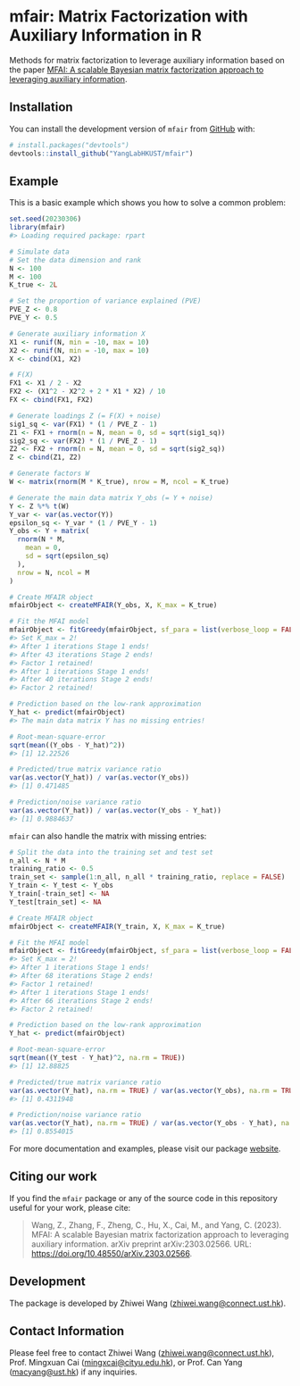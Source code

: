
<!-- README.md is generated from README.Rmd. Please edit that file -->

# mfair: Matrix Factorization with Auxiliary Information in R

<!-- badges: start -->
<!-- badges: end -->

Methods for matrix factorization to leverage auxiliary information based
on the paper [MFAI: A scalable Bayesian matrix factorization approach to
leveraging auxiliary
information](https://doi.org/10.48550/arXiv.2303.02566).

## Installation

You can install the development version of `mfair` from
[GitHub](https://github.com/) with:

``` r
# install.packages("devtools")
devtools::install_github("YangLabHKUST/mfair")
```

## Example

This is a basic example which shows you how to solve a common problem:

``` r
set.seed(20230306)
library(mfair)
#> Loading required package: rpart

# Simulate data
# Set the data dimension and rank
N <- 100
M <- 100
K_true <- 2L

# Set the proportion of variance explained (PVE)
PVE_Z <- 0.8
PVE_Y <- 0.5

# Generate auxiliary information X
X1 <- runif(N, min = -10, max = 10)
X2 <- runif(N, min = -10, max = 10)
X <- cbind(X1, X2)

# F(X)
FX1 <- X1 / 2 - X2
FX2 <- (X1^2 - X2^2 + 2 * X1 * X2) / 10
FX <- cbind(FX1, FX2)

# Generate loadings Z (= F(X) + noise)
sig1_sq <- var(FX1) * (1 / PVE_Z - 1)
Z1 <- FX1 + rnorm(n = N, mean = 0, sd = sqrt(sig1_sq))
sig2_sq <- var(FX2) * (1 / PVE_Z - 1)
Z2 <- FX2 + rnorm(n = N, mean = 0, sd = sqrt(sig2_sq))
Z <- cbind(Z1, Z2)

# Generate factors W
W <- matrix(rnorm(M * K_true), nrow = M, ncol = K_true)

# Generate the main data matrix Y_obs (= Y + noise)
Y <- Z %*% t(W)
Y_var <- var(as.vector(Y))
epsilon_sq <- Y_var * (1 / PVE_Y - 1)
Y_obs <- Y + matrix(
  rnorm(N * M,
    mean = 0,
    sd = sqrt(epsilon_sq)
  ),
  nrow = N, ncol = M
)

# Create MFAIR object
mfairObject <- createMFAIR(Y_obs, X, K_max = K_true)

# Fit the MFAI model
mfairObject <- fitGreedy(mfairObject, sf_para = list(verbose_loop = FALSE))
#> Set K_max = 2!
#> After 1 iterations Stage 1 ends!
#> After 43 iterations Stage 2 ends!
#> Factor 1 retained!
#> After 1 iterations Stage 1 ends!
#> After 40 iterations Stage 2 ends!
#> Factor 2 retained!

# Prediction based on the low-rank approximation
Y_hat <- predict(mfairObject)
#> The main data matrix Y has no missing entries!

# Root-mean-square-error
sqrt(mean((Y_obs - Y_hat)^2))
#> [1] 12.22526

# Predicted/true matrix variance ratio
var(as.vector(Y_hat)) / var(as.vector(Y_obs))
#> [1] 0.471485

# Prediction/noise variance ratio
var(as.vector(Y_hat)) / var(as.vector(Y_obs - Y_hat))
#> [1] 0.9884637
```

`mfair` can also handle the matrix with missing entries:

``` r
# Split the data into the training set and test set
n_all <- N * M
training_ratio <- 0.5
train_set <- sample(1:n_all, n_all * training_ratio, replace = FALSE)
Y_train <- Y_test <- Y_obs
Y_train[-train_set] <- NA
Y_test[train_set] <- NA

# Create MFAIR object
mfairObject <- createMFAIR(Y_train, X, K_max = K_true)

# Fit the MFAI model
mfairObject <- fitGreedy(mfairObject, sf_para = list(verbose_loop = FALSE))
#> Set K_max = 2!
#> After 1 iterations Stage 1 ends!
#> After 68 iterations Stage 2 ends!
#> Factor 1 retained!
#> After 1 iterations Stage 1 ends!
#> After 66 iterations Stage 2 ends!
#> Factor 2 retained!

# Prediction based on the low-rank approximation
Y_hat <- predict(mfairObject)

# Root-mean-square-error
sqrt(mean((Y_test - Y_hat)^2, na.rm = TRUE))
#> [1] 12.88825

# Predicted/true matrix variance ratio
var(as.vector(Y_hat), na.rm = TRUE) / var(as.vector(Y_obs), na.rm = TRUE)
#> [1] 0.4311948

# Prediction/noise variance ratio
var(as.vector(Y_hat), na.rm = TRUE) / var(as.vector(Y_obs - Y_hat), na.rm = TRUE)
#> [1] 0.8554015
```

For more documentation and examples, please visit our package
[website](https://yanglabhkust.github.io/mfair/).

## Citing our work

If you find the `mfair` package or any of the source code in this
repository useful for your work, please cite:

> Wang, Z., Zhang, F., Zheng, C., Hu, X., Cai, M., and Yang, C. (2023).
> MFAI: A scalable Bayesian matrix factorization approach to leveraging
> auxiliary information. arXiv preprint arXiv:2303.02566. URL:
> <https://doi.org/10.48550/arXiv.2303.02566>.

## Development

The package is developed by Zhiwei Wang (<zhiwei.wang@connect.ust.hk>).

## Contact Information

Please feel free to contact Zhiwei Wang (<zhiwei.wang@connect.ust.hk>),
Prof. Mingxuan Cai (<mingxcai@cityu.edu.hk>), or Prof. Can Yang
(<macyang@ust.hk>) if any inquiries.
